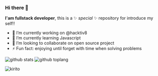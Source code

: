 ### Hi there 👋


**I'am fullstack developer**, this is a ✨ _special_ ✨ repository for introduce my self!!

- 🔭 I’m currently working on @hacktiv8
- 🌱 I’m currently learning Javascript
- 👯 I’m looking to collaborate on open source project
- ⚡ Fun fact: enjoying until forget with time when solving problems

![github stats](https://github-readme-stats.vercel.app/api?username=dzakki&show_icons=true&layout=compact)
![github toplang](https://github-readme-stats.vercel.app/api/top-langs/?username=dzakki&layout=compact)

![kirito](https://user-images.githubusercontent.com/38948296/87335563-1a37d900-c573-11ea-9dc9-d7b6f814b010.gif)
